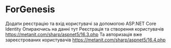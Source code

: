 # ForGenesis
Додати реєстрацію та вхід користувачі за допомогою ASP.NET Core Identity
Опираючись на данні тут
Реєстрація та створення користувачів
https://metanit.com/sharp/aspnet5/16.3.php
Та авторизація вже зареєстрованих користувачів
https://metanit.com/sharp/aspnet5/16.4.php
